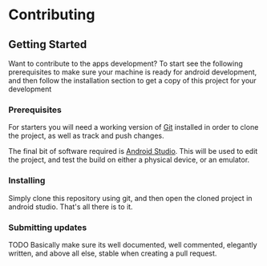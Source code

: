 # Contributing

## Getting Started

Want to contribute to the apps development? 
To start see the following prerequisites to make sure your machine is ready for android development, and then follow the installation section to get a copy of this project for your development

### Prerequisites

For starters you will need a working version of [Git](https://git-scm.com) installed in order to clone the project, as well as track and push changes. 

The final bit of software required is [Android Studio](https://developer.android.com/studio). This will be used to edit the project, and test the build on either a physical device, or an emulator.

### Installing

Simply clone this repository using git, and then open the cloned project in android studio. That's all there is to it.

### Submitting updates
TODO
Basically make sure its well documented, well commented, elegantly written, and above all else, stable when creating a pull request.
